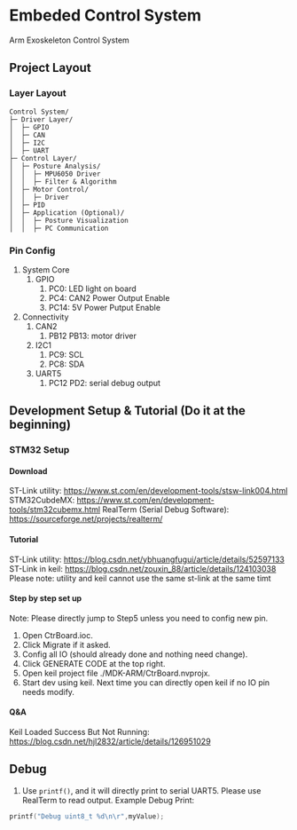 # Embeded Control System
Arm Exoskeleton Control System

## Project Layout
### Layer Layout
```
Control System/
├─ Driver Layer/
│  ├─ GPIO
│  ├─ CAN
│  ├─ I2C
│  ├─ UART
├─ Control Layer/
│  ├─ Posture Analysis/
│  │  ├─ MPU6050 Driver
│  │  ├─ Filter & Algorithm 
│  ├─ Motor Control/
│  │  ├─ Driver
│  ├─ PID
│  ├─ Application (Optional)/
│  │  ├─ Posture Visualization
│  │  ├─ PC Communication
```


### Pin Config
1. System Core
   1. GPIO
      1. PC0: LED light on board
      2. PC4: CAN2 Power Output Enable
      3. PC14: 5V Power Putput Enable
2. Connectivity
   1. CAN2
      1. PB12 PB13: motor driver
   2. I2C1
      1. PC9: SCL
      2. PC8: SDA
   3. UART5
      1. PC12 PD2: serial debug output

## Development Setup & Tutorial (Do it at the beginning)
### STM32 Setup
#### Download
ST-Link utility: https://www.st.com/en/development-tools/stsw-link004.html
STM32CubdeMX: https://www.st.com/en/development-tools/stm32cubemx.html
RealTerm (Serial Debug Software): https://sourceforge.net/projects/realterm/

#### Tutorial
ST-Link utility: https://blog.csdn.net/ybhuangfugui/article/details/52597133
ST-Link in keil: https://blog.csdn.net/zouxin_88/article/details/124103038
Please note: utility and keil cannot use the same st-link at the same timt

#### Step by step set up
Note: Please directly jump to Step5 unless you need to config new pin.
1. Open CtrBoard.ioc.  
2. Click Migrate if it asked. 
3. Config all IO (should already done and nothing need change). 
4. Click GENERATE CODE at the top right.
5. Open keil project file ./MDK-ARM/CtrBoard.nvprojx. 
6. Start dev using keil. Next time you can directly open keil if no IO pin needs modify.

#### Q&A
Keil Loaded Success But Not Running: https://blog.csdn.net/hjl2832/article/details/126951029

## Debug
1. Use ```printf()```, and it will directly print to serial UART5. Please use RealTerm to read output.
Example Debug Print:
```c
printf("Debug uint8_t %d\n\r",myValue);
```
